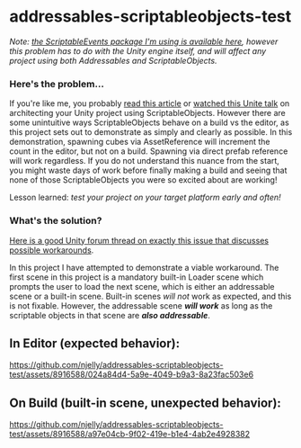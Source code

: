 # addressables-scriptableobjects-test

*Note: [the ScriptableEvents package I'm using is available here](https://github.com/chark/scriptable-events), however this problem has to do with the Unity engine itself, and will affect any project using both Addressables and ScriptableObjects.*

### Here's the problem...

If you're like me, you probably [read this article](https://blog.unity.com/engine-platform/6-ways-scriptableobjects-can-benefit-your-team-and-your-code) or [watched this Unite talk](https://youtu.be/raQ3iHhE_Kk) on architecting your Unity project using ScriptableObjects. However there are some unintuitive ways ScriptableObjects behave on a build vs the editor, as this project sets out to demonstrate as simply and clearly as possible. In this demonstration, spawning cubes via AssetReference will increment the count in the editor, but not on a build. Spawning via direct prefab reference will work regardless. If you do not understand this nuance from the start, you might waste days of work before finally making a build and seeing that none of those ScriptableObjects you were so excited about are working!

Lesson learned: *test your project on your target platform early and often!*

### What's the solution?

[Here is a good Unity forum thread on exactly this issue that discusses possible workarounds](https://forum.unity.com/threads/scriptableobject-references-in-addressables.777155/).

In this project I have attempted to demonstrate a viable workaround. The first scene in this project is a mandatory built-in Loader scene which prompts the user to load the next scene, which is either an addressable scene or a built-in scene. Built-in scenes *will not* work as expected, and this is not fixable. However, the addressable scene ***will work*** as long as the scriptable objects in that scene are ***also addressable***.

## In Editor (expected behavior):
https://github.com/njelly/addressables-scriptableobjects-test/assets/8916588/024a84d4-5a9e-4049-b9a3-8a23fac503e6

## On Build (built-in scene, unexpected behavior):
https://github.com/njelly/addressables-scriptableobjects-test/assets/8916588/a97e04cb-9f02-419e-b1e4-4ab2e4928382
